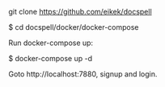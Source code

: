 git clone https://github.com/eikek/docspell

$ cd docspell/docker/docker-compose

Run docker-compose up:

$ docker-compose up -d

Goto http://localhost:7880, signup and login.